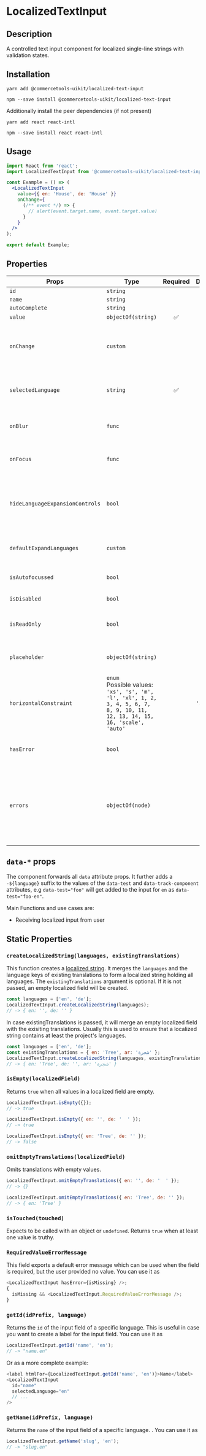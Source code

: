 <!-- THIS IS AN AUTOGENERATED FILE. DO NOT EDIT THIS FILE DIRECTLY. -->
<!-- This file is created by the `yarn generate-readme` script. -->

# LocalizedTextInput

## Description

A controlled text input component for localized single-line strings with validation states.

## Installation

```
yarn add @commercetools-uikit/localized-text-input
```

```
npm --save install @commercetools-uikit/localized-text-input
```

Additionally install the peer dependencies (if not present)

```
yarn add react react-intl
```

```
npm --save install react react-intl
```

## Usage

```jsx
import React from 'react';
import LocalizedTextInput from '@commercetools-uikit/localized-text-input';

const Example = () => (
  <LocalizedTextInput
    value={{ en: 'House', de: 'House' }}
    onChange={
      (/** event */) => {
        // alert(event.target.name, event.target.value)
      }
    }
  />
);

export default Example;
```

## Properties

| Props                           | Type                                                                                                                                | Required | Default   | Description                                                                                                                                                 |
| ------------------------------- | ----------------------------------------------------------------------------------------------------------------------------------- | :------: | --------- | ----------------------------------------------------------------------------------------------------------------------------------------------------------- |
| `id`                            | `string`                                                                                                                            |          |           |                                                                                                                                                             |
| `name`                          | `string`                                                                                                                            |          |           |                                                                                                                                                             |
| `autoComplete`                  | `string`                                                                                                                            |          |           |                                                                                                                                                             |
| `value`                         | `objectOf(string)`                                                                                                                  |    ✅    |           |                                                                                                                                                             |
| `onChange`                      | `custom`                                                                                                                            |          |           | Gets called when any input is changed. Is called with the change event of the changed input.                                                                |
| `selectedLanguage`              | `string`                                                                                                                            |    ✅    |           | Specifies which language will be shown in case the `LocalizedTextInput` is collapsed.                                                                       |
| `onBlur`                        | `func`                                                                                                                              |          |           | Called when any field is blurred. Is called with the `event` of that field.                                                                                 |
| `onFocus`                       | `func`                                                                                                                              |          |           | Called when any field is focussed. Is called with the `event` of that field.                                                                                |
| `hideLanguageExpansionControls` | `bool`                                                                                                                              |          |           | Will hide the language expansion controls when set to `true`. All languages will be shown when set to `true`.                                               |
| `defaultExpandLanguages`        | `custom`                                                                                                                            |          |           | Controls whether one or all languages are visible by default                                                                                                |
| `isAutofocussed`                | `bool`                                                                                                                              |          |           | Focus the input field on initial render                                                                                                                     |
| `isDisabled`                    | `bool`                                                                                                                              |          |           | Disables all input fields.                                                                                                                                  |
| `isReadOnly`                    | `bool`                                                                                                                              |          |           | Disables all input fields and shows them in read-only mode.                                                                                                 |
| `placeholder`                   | `objectOf(string)`                                                                                                                  |          |           | Placeholders for each language. Object of the same shape as `value`.                                                                                        |
| `horizontalConstraint`          | `enum`<br/>Possible values:<br/>`'xs', 's', 'm', 'l', 'xl', 1, 2, 3, 4, 5, 6, 7, 8, 9, 10, 11, 12, 13, 14, 15, 16, 'scale', 'auto'` |          | `'scale'` | Horizontal size limit of the input fields.                                                                                                                  |
| `hasError`                      | `bool`                                                                                                                              |          |           | Will apply the error state to each input without showing any error message.                                                                                 |
| `errors`                        | `objectOf(node)`                                                                                                                    |          |           | Used to show errors underneath the inputs of specific currencies. Pass an object whose key is a currency and whose value is the error to show for that key. |

## `data-*` props

The component forwards all `data` attribute props. It further adds a `-${language}` suffix to the values of the `data-test` and `data-track-component` attributes, e.g `data-test="foo"` will get added to the input for `en` as `data-test="foo-en"`.

Main Functions and use cases are:

- Receiving localized input from user

## Static Properties

### `createLocalizedString(languages, existingTranslations)`

This function creates a [localized string](https://docs.commercetools.com/http-api-types.html#localizedstring). It merges the `languages` and the language keys of existing translations to form a localized string holding all languages.
The `existingTranslations` argument is optional. If it is not passed, an empty localized field will be created.

```js
const languages = ['en', 'de'];
LocalizedTextInput.createLocalizedString(languages);
// -> { en: '', de: '' }
```

In case existingTranslations is passed, it will merge an empty localized field with the exisiting translations. Usually this is used to ensure that a localized string contains at least the project's languages.

```js
const languages = ['en', 'de'];
const existingTranslations = { en: 'Tree', ar: 'شجرة' };
LocalizedTextInput.createLocalizedString(languages, existingTranslations);
// -> { en: 'Tree', de: '', ar: 'شجرة' }
```

### `isEmpty(localizedField)`

Returns `true` when all values in a localized field are empty.

```js
LocalizedTextInput.isEmpty({});
// -> true
```

```js
LocalizedTextInput.isEmpty({ en: '', de: '  ' });
// -> true
```

```js
LocalizedTextInput.isEmpty({ en: 'Tree', de: '' });
// -> false
```

### `omitEmptyTranslations(localizedField)`

Omits translations with empty values.

```js
LocalizedTextInput.omitEmptyTranslations({ en: '', de: '  ' });
// -> {}
```

```js
LocalizedTextInput.omitEmptyTranslations({ en: 'Tree', de: '' });
// -> { en: 'Tree' }
```

### `isTouched(touched)`

Expects to be called with an object or `undefined`.
Returns `true` when at least one value is truthy.

### `RequiredValueErrorMessage`

This field exports a default error message which can be used when the field is
required, but the user provided no value. You can use it as

```js
<LocalizedTextInput hasError={isMissing} />;
{
  isMissing && <LocalizedTextInput.RequiredValueErrorMessage />;
}
```

### `getId(idPrefix, language)`

Returns the `id` of the input field of a specific language. This is useful in case you want to create a label for the input field. You can use it as

```js
LocalizedTextInput.getId('name', 'en');
// -> "name.en"
```

Or as a more complete example:

```js
<label htmlFor={LocalizedTextInput.getId('name', 'en')}>Name</label>
<LocalizedTextInput
  id="name"
  selectedLanguage="en"
  // ...
/>
```

### `getName(idPrefix, language)`

Returns the `name` of the input field of a specific language. . You can use it as

```js
LocalizedTextInput.getName('slug', 'en');
// -> "slug.en"
```
